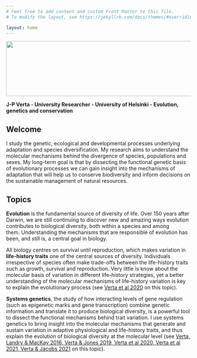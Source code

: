 ```yaml
---
# Feel free to add content and custom Front Matter to this file.
# To modify the layout, see https://jekyllrb.com/docs/themes/#overriding-theme-defaults

layout: home
---
```

<img align="center" width="800" height="150" src="http://jpverta.github.io/figures/frontMatterJPV.jpg">

**J-P Verta - University Researcher - University of Helsinki - Evolution, genetics and conservation**

## Welcome

I study the genetic, ecological and developmental processes underlying adaptation and species diversification. My research aims to understand the molecular mechanisms behind the divergence of species, populations and sexes. My long-term goal is that by dissecting the functional genetic basis of evolutionary processes we can gain insight into the mechanisms of adaptation that will help us to conserve biodiversity and inform decisions on the sustainable management of natural resources.

## Topics

**Evolution** is the fundamental source of diversity of life. Over 150 years after Darwin, we are still continuing to discover new and amazing ways evolution contributes to biological diversity, both within a species and among them. Understanding the mechanisms that are responsible of evolution has been, and still is, a central goal in biology.

All biology centres on survival until reproduction, which makes variation in **life-history traits** one of the central sources of diversity. Individuals irrespective of species often make trade-offs between the life-history traits such as growth, survival and reproduction. Very little is know about the molecular basis of variation in different life-history strategies, yet a better understanding of the molecular mechanisms of life-history variation is key to explain the evolutionary process (see [Verta et al 2020](papers.md) on this topic).

**Systems genetics**, the study of how interacting levels of gene regulation (such as epigenetic marks and gene transcription) combine genetic information and translate it to produce biological diversity, is a powerful tool to dissect the functional mechanisms behind trait variation. I use systems genetics to bring insight into the molecular mechanisms that generate and sustain variation in adaptive physiological and life-history traits, and thus explain the evolution of biological diversity at the molecular level (see [Verta, Landry & MacKay 2016, Verta & Jones 2019, Verta et al 2020, Verta et al 2021, Verta & Jacobs 2021](papers.md) on this topic).
